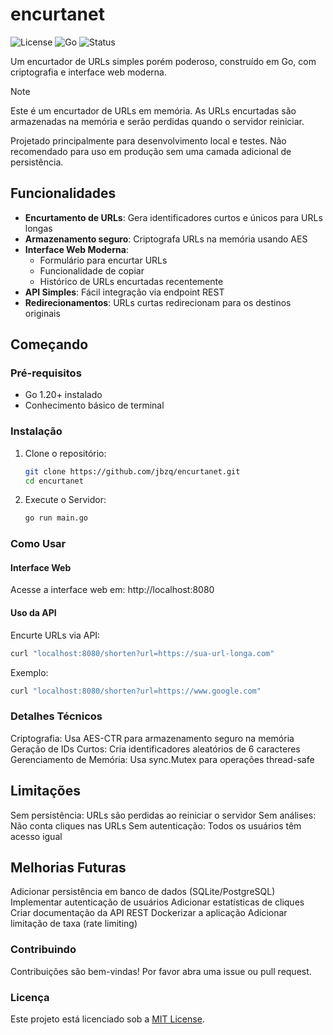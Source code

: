 # encurtanet

![License](https://img.shields.io/badge/license-MIT-blue.svg)
![Go](https://img.shields.io/badge/Go-1.20+-00ADD8?logo=go)
![Status](https://img.shields.io/badge/status-In%20Development-yellow)

Um encurtador de URLs simples porém poderoso, construído em Go, com criptografia e interface web moderna.

> [!NOTE]
> Este é um encurtador de URLs em memória. As URLs encurtadas são armazenadas na memória e serão perdidas quando o servidor reiniciar.
>
> Projetado principalmente para desenvolvimento local e testes. Não recomendado para uso em produção sem uma camada adicional de persistência.

## Funcionalidades

* **Encurtamento de URLs**: Gera identificadores curtos e únicos para URLs longas
* **Armazenamento seguro**: Criptografa URLs na memória usando AES
* **Interface Web Moderna**:
  * Formulário para encurtar URLs
  * Funcionalidade de copiar
  * Histórico de URLs encurtadas recentemente
* **API Simples**: Fácil integração via endpoint REST
* **Redirecionamentos**: URLs curtas redirecionam para os destinos originais

## Começando

### Pré-requisitos
- Go 1.20+ instalado
- Conhecimento básico de terminal

### Instalação
1. Clone o repositório:
   ```bash
   git clone https://github.com/jbzq/encurtanet.git
   cd encurtanet
   ```

2. Execute o Servidor:
   ```bash
   go run main.go
   ```

### Como Usar
#### Interface Web
Acesse a interface web em: http://localhost:8080

#### Uso da API
Encurte URLs via API:
```bash
curl "localhost:8080/shorten?url=https://sua-url-longa.com"
```

Exemplo:
```bash
curl "localhost:8080/shorten?url=https://www.google.com"
```

### Detalhes Técnicos

Criptografia: Usa AES-CTR para armazenamento seguro na memória
Geração de IDs Curtos: Cria identificadores aleatórios de 6 caracteres
Gerenciamento de Memória: Usa sync.Mutex para operações thread-safe

## Limitações

Sem persistência: URLs são perdidas ao reiniciar o servidor
Sem análises: Não conta cliques nas URLs
Sem autenticação: Todos os usuários têm acesso igual

## Melhorias Futuras

Adicionar persistência em banco de dados (SQLite/PostgreSQL)
Implementar autenticação de usuários
Adicionar estatísticas de cliques
Criar documentação da API REST
Dockerizar a aplicação
Adicionar limitação de taxa (rate limiting)

### Contribuindo
Contribuições são bem-vindas! Por favor abra uma issue ou pull request.

### Licença
Este projeto está licenciado sob a [MIT License](/LICENSE).
